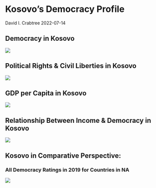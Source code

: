Kosovo’s Democracy Profile
================
David I. Crabtree
2022-07-14

## Democracy in Kosovo

![](C:\Users\David\Desktop\PROGRA~1\FILESA~1\DEMOCR~1\reports\KOSOVO~1/figure-gfm/Demscore-1.png)<!-- -->

## Political Rights & Civil Liberties in Kosovo

![](C:\Users\David\Desktop\PROGRA~1\FILESA~1\DEMOCR~1\reports\KOSOVO~1/figure-gfm/Political%20Rights%20&%20Civil%20Libs-1.png)<!-- -->

## GDP per Capita in Kosovo

![](C:\Users\David\Desktop\PROGRA~1\FILESA~1\DEMOCR~1\reports\KOSOVO~1/figure-gfm/GDP%20per%20Capita-1.png)<!-- -->

## Relationship Between Income & Democracy in Kosovo

![](C:\Users\David\Desktop\PROGRA~1\FILESA~1\DEMOCR~1\reports\KOSOVO~1/figure-gfm/Income%20&%20Dem-1.png)<!-- -->

## Kosovo in Comparative Perspective:

### All Democracy Ratings in 2019 for Countries in NA

![](C:\Users\David\Desktop\PROGRA~1\FILESA~1\DEMOCR~1\reports\KOSOVO~1/figure-gfm/Democracy%20in%20Comparative%20Perspective-1.png)<!-- -->
